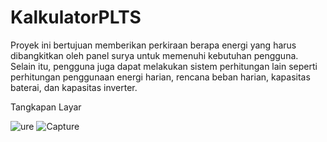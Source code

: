 # KalkulatorPLTS

Proyek ini bertujuan memberikan perkiraan berapa energi yang harus dibangkitkan
oleh panel surya untuk memenuhi kebutuhan pengguna. Selain itu, pengguna juga dapat
melakukan sistem perhitungan lain seperti perhitungan penggunaan energi harian, rencana
beban harian, kapasitas baterai, dan kapasitas inverter.

Tangkapan Layar

![ure](https://user-images.githubusercontent.com/61041499/148161369-850666f9-accd-4930-98f9-19bbce961ad3.PNG)
![Capture](https://user-images.githubusercontent.com/61041499/148161381-73d0ce3c-75e0-4143-b14c-c4c40b0986ab.PNG)


